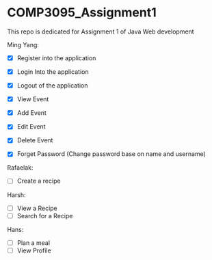 # COMP3095_Assignment1

This repo is dedicated for Assignment 1 of Java Web development

Ming Yang:
- [x] Register into the application
- [x] Login Into the application
- [x] Logout of the application
- [x] View Event
- [x] Add Event
- [x] Edit Event
- [x] Delete Event
- [x] Forget Password (Change password base on name and username)


Rafaelak:
- [ ] Create a recipe

Harsh:
- [ ] View a Recipe
- [ ] Search for a Recipe

Hans:
- [ ] Plan a meal
- [ ] View Profile
